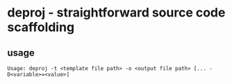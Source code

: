 # deproj - straightforward source code scaffolding

## usage
```
Usage: deproj -t <template file path> -o <output file path> [... -D<variable>=<value>]
```
